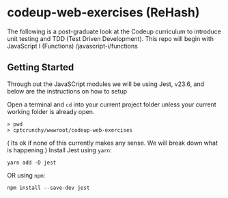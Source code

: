 # codeup-web-exercises (ReHash)

The following is a post-graduate look at the Codeup curriculum to introduce unit testing and TDD (Test Driven Development).
This repo will begin with JavaScript I (Functions) /javascript-i/functions

## Getting Started

Through out the JavaSCript modules we will be using Jest, v23.6, and below are the instructions on how to setup

Open a terminal and `cd` into your current project folder unless your current working folder is already open.

```shell
> pwd
> cptcrunchy/wwwroot/codeup-web-exercises
```

( Its ok if none of this currently makes any sense. We will break down what is happening.)
Install Jest using `yarn`:

`yarn add -D jest`

OR using `npm`:

`npm install --save-dev jest`

